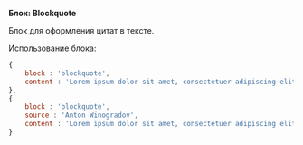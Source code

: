 __Блок: Blockquote__

Блок для оформления цитат в тексте.

Использование блока:

``` js
{
    block : 'blockquote',
    content : 'Lorem ipsum dolor sit amet, consectetuer adipiscing elit.'
},
{
    block : 'blockquote',
    source : 'Anton Winogradov',
    content : 'Lorem ipsum dolor sit amet, consectetuer adipiscing elit.'
}
```
